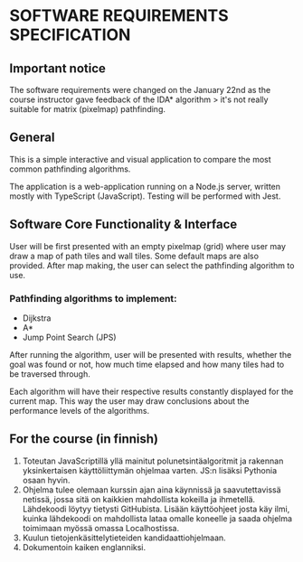 # SOFTWARE REQUIREMENTS SPECIFICATION

## Important notice

The software requirements were changed on the January 22nd as the course instructor gave feedback of the IDA\* algorithm > it's not really suitable for matrix (pixelmap) pathfinding.

## General

This is a simple interactive and visual application to compare the most common pathfinding algorithms.

The application is a web-application running on a Node.js server, written mostly with TypeScript (JavaScript). Testing will be performed with Jest.

## Software Core Functionality & Interface

User will be first presented with an empty pixelmap (grid) where user may draw a map of path tiles and wall tiles. Some default maps are also provided. After map making, the user can select the pathfinding algorithm to use.

### Pathfinding algorithms to implement:

- Dijkstra
- A\*
- Jump Point Search (JPS)

After running the algorithm, user will be presented with results, whether the goal was found or not, how much time elapsed and how many tiles had to be traversed through.

Each algorithm will have their respective results constantly displayed for the current map. This way the user may draw conclusions about the performance levels of the algorithms.

## For the course (in finnish)

1. Toteutan JavaScriptillä yllä mainitut polunetsintäalgoritmit ja rakennan yksinkertaisen käyttöliittymän ohjelmaa varten. JS:n lisäksi Pythonia osaan hyvin.
2. Ohjelma tulee olemaan kurssin ajan aina käynnissä ja saavutettavissä netissä, jossa sitä on kaikkien mahdollista kokeilla ja ihmetellä. Lähdekoodi löytyy tietysti GitHubista. Lisään käyttöohjeet josta käy ilmi, kuinka lähdekoodi on mahdollista lataa omalle koneelle ja saada ohjelma toimimaan myössä omassa Localhostissa.
3. Kuulun tietojenkäsittelytieteiden kandidaattiohjelmaan.
4. Dokumentoin kaiken englanniksi.
